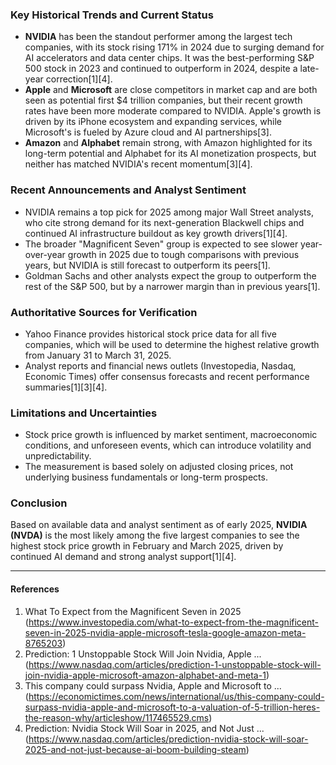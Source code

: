 ### Key Historical Trends and Current Status

- **NVIDIA** has been the standout performer among the largest tech companies, with its stock rising 171% in 2024 due to surging demand for AI accelerators and data center chips. It was the best-performing S&P 500 stock in 2023 and continued to outperform in 2024, despite a late-year correction[1][4].
- **Apple** and **Microsoft** are close competitors in market cap and are both seen as potential first $4 trillion companies, but their recent growth rates have been more moderate compared to NVIDIA. Apple's growth is driven by its iPhone ecosystem and expanding services, while Microsoft's is fueled by Azure cloud and AI partnerships[3].
- **Amazon** and **Alphabet** remain strong, with Amazon highlighted for its long-term potential and Alphabet for its AI monetization prospects, but neither has matched NVIDIA's recent momentum[3][4].

### Recent Announcements and Analyst Sentiment

- NVIDIA remains a top pick for 2025 among major Wall Street analysts, who cite strong demand for its next-generation Blackwell chips and continued AI infrastructure buildout as key growth drivers[1][4].
- The broader "Magnificent Seven" group is expected to see slower year-over-year growth in 2025 due to tough comparisons with previous years, but NVIDIA is still forecast to outperform its peers[1].
- Goldman Sachs and other analysts expect the group to outperform the rest of the S&P 500, but by a narrower margin than in previous years[1].

### Authoritative Sources for Verification

- Yahoo Finance provides historical stock price data for all five companies, which will be used to determine the highest relative growth from January 31 to March 31, 2025.
- Analyst reports and financial news outlets (Investopedia, Nasdaq, Economic Times) offer consensus forecasts and recent performance summaries[1][3][4].

### Limitations and Uncertainties

- Stock price growth is influenced by market sentiment, macroeconomic conditions, and unforeseen events, which can introduce volatility and unpredictability.
- The measurement is based solely on adjusted closing prices, not underlying business fundamentals or long-term prospects.

### Conclusion

Based on available data and analyst sentiment as of early 2025, **NVIDIA (NVDA)** is the most likely among the five largest companies to see the highest stock price growth in February and March 2025, driven by continued AI demand and strong analyst support[1][4].

---

#### References

1. What To Expect from the Magnificent Seven in 2025 (https://www.investopedia.com/what-to-expect-from-the-magnificent-seven-in-2025-nvidia-apple-microsoft-tesla-google-amazon-meta-8765203)
2. Prediction: 1 Unstoppable Stock Will Join Nvidia, Apple ... (https://www.nasdaq.com/articles/prediction-1-unstoppable-stock-will-join-nvidia-apple-microsoft-amazon-alphabet-and-meta-1)
3. This company could surpass Nvidia, Apple and Microsoft to ... (https://economictimes.com/news/international/us/this-company-could-surpass-nvidia-apple-and-microsoft-to-a-valuation-of-5-trillion-heres-the-reason-why/articleshow/117465529.cms)
4. Prediction: Nvidia Stock Will Soar in 2025, and Not Just ... (https://www.nasdaq.com/articles/prediction-nvidia-stock-will-soar-2025-and-not-just-because-ai-boom-building-steam)